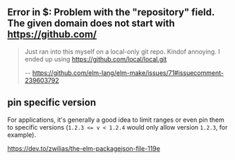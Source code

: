 ## Error in $: Problem with the "repository" field. The given domain does not start with https://github.com/

>Just ran into this myself on a local-only git repo. Kindof annoying. I ended up using https://github.com/local/local.git
>
>-- https://github.com/elm-lang/elm-make/issues/71#issuecomment-239603792

## pin specific version

For applications, it's generally a good idea to limit ranges or even pin them to specific versions (`1.2.3 <= v < 1.2.4` would only allow version `1.2.3`, for example).

https://dev.to/zwilias/the-elm-packagejson-file-119e
